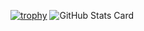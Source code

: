 [![trophy](https://github-profile-trophy.vercel.app/?username=ForestSeo)](https://github.com/ryo-ma/github-profile-trophy)
![GitHub Stats Card](https://github-readme-stats.vercel.app/api?username=ForestSeo&repo=homebridge-switchbot-for-mac)
